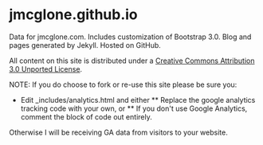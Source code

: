 jmcglone.github.io
========

Data for jmcglone.com. Includes customization of Bootstrap 3.0. Blog and pages generated by Jekyll. Hosted on GitHub.

All content on this site is distributed under a [Creative Commons Attribution 3.0 Unported License](http://creativecommons.org/licenses/by/3.0/deed.en_US).

NOTE: If you do choose to fork or re-use this site please be sure you:

* Edit _includes/analytics.html and either
** Replace the google analytics tracking code with your own, or
** If you don't use Google Analytics, comment the block of code out entirely.

Otherwise I will be receiving GA data from visitors to your website.
